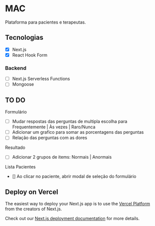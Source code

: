 # MAC

Plataforma para pacientes e terapeutas.

## Tecnologias

- [x] Next.js
- [x] React Hook Form

### Backend

- [ ] Next.js Serverless Functions
- [ ] Mongoose

## TO DO

Formulário

- [ ] Mudar respostas das perguntas de multipla escolha para Frequentemente | Às vezes | Raro/Nunca
- [ ] Adicionar um grafico para somar as porcentagens das perguntas
- [ ] Relação das perguntas com as dores

Resultado

- [ ] Adicionar 2 grupos de items: Normais | Anormais

Lista Pacientes

- [] Ao clicar no paciente, abrir modal de seleção do formulário

## Deploy on Vercel

The easiest way to deploy your Next.js app is to use the [Vercel Platform](https://vercel.com/new?utm_medium=default-template&filter=next.js&utm_source=create-next-app&utm_campaign=create-next-app-readme) from the creators of Next.js.

Check out our [Next.js deployment documentation](https://nextjs.org/docs/deployment) for more details.
